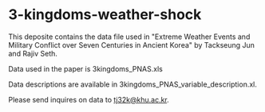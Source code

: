 # 3-kingdoms-weather-shock

This deposite contains the data file used in "Extreme Weather Events and Military Conflict over Seven Centuries in Ancient Korea" 
by Tackseung Jun and Rajiv Seth.

Data used in the paper is 3kingdoms_PNAS.xls

Data descriptions are available in 3kingdoms_PNAS_variable_description.xl.

Please send inquires on data to tj32k@khu.ac.kr.
